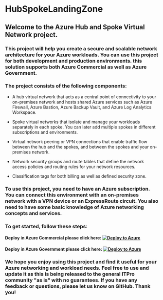 # HubSpokeLandingZone

## Welcome to the Azure Hub and Spoke Virtual Network project.

### This project will help you create a secure and scalable network architecture for your Azure workloads. You can use this project for both development and production environments. this solution supports both Azure Commercial as well as Azure Government.

### The project consists of the following components:

 - A hub virtual network that acts as a central point of connectivity to your on-premises network and hosts shared Azure services such as Azure Firewall, Azure Bastion, Azure Backup Vault, and Azure Log Analytics Workspace.
 
- Spoke virtual networks that isolate and manage your workloads separately in each spoke. You can later add multiple spokes in different subscriptions and environments.

- Virtual network peering or VPN connections that enable traffic flow between the hub and the spokes, and between the spokes and your on-premises network.

- Network security groups and route tables that define the network access policies and routing rules for your network resources.

- Classification tags for both billing as well as defined security zone.

### To use this project, you need to have an Azure subscription. You can connect this environment with an on-premises network with a VPN device or an ExpressRoute circuit. You also need to have some basic knowledge of Azure networking concepts and services.

### To get started, follow these steps:


#### Deploy in Azure Commercial please click here: [![Deploy to Azure](https://aka.ms/deploytoazurebutton)](https://portal.azure.com/#create/Microsoft.Template/uri/https%3A%2F%2Fraw.githubusercontent.com%2Fadelagar%2FHubSpokeLandingZone%2Fmain%2Fazuredeploy.json) 



####  Deploy in Azure Government please click here: [![Deploy to Azure](https://aka.ms/deploytoazuregovbutton)](https://portal.azure.us/#create/Microsoft.Template/uri/https%3A%2F%2Fraw.githubusercontent.com%2Fadelagar%2FHubSpokeLandingZone%2Fmain%2Fazuredeploy.json)   



### We hope you enjoy using this project and find it useful for your Azure networking and workload needs. Feel free to use and update it as this is being released to the general ITPro community "as is" with no guarantees. If you have any feedback or questions, please let us know on GitHub. Thank you! 
